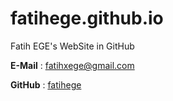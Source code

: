 # fatihege.github.io
Fatih EGE's WebSite in GitHub

**E-Mail** : [fatihxege@gmail.com](mailto:fatihxege@gmail.com)

**GitHub** : [fatihege](https://github.com/fatihege)
